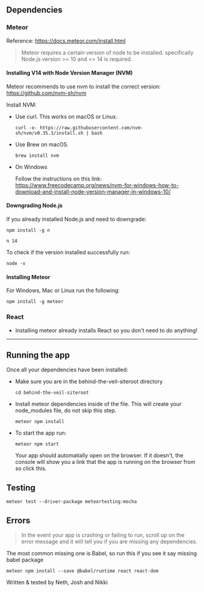 ## Dependencies
### Meteor
Reference: https://docs.meteor.com/install.html
> Meteor requires a certain version of node to be installed.
> specifically Node.js version >= 10 and <= 14 is required.
#### Installing V14 with Node Version Manager (NVM)
Meteor recommends to use nvm to install the correct version: https://github.com/nvm-sh/nvm

Install NVM:

- Use curl. This works on macOS or Linux.
    ```console
    curl -o- https://raw.githubusercontent.com/nvm-sh/nvm/v0.35.3/install.sh | bash
    ```
- Use Brew on macOS.
    ```console
    brew install nvm
    ```
- On Windows

  Follow the instructions on this link: https://www.freecodecamp.org/news/nvm-for-windows-how-to-download-and-install-node-version-manager-in-windows-10/
#### Downgrading Node.js
If you already installed Node.js and need to downgrade:

```console
npm install -g n
```
```console
n 14
```

To check if the version installed successfully run:

```console
node -v
```

#### Installing Meteor
For Windows, Mac or Linux run the following:
```console
npm install -g meteor
```

### React
- Installing meteor already installs React so you don't need to do anything!
---
## Running the app
Once all your dependencies have been installed:
- Make sure you are in the behind-the-veil-siteroot directory
  ```console
  cd behind-the-veil-siteroot
  ```
- Install meteor dependencies inside of the file. This will create your node_modules file, do not skip this step.️
  ```console
  meteor npm install
  ```
- To start the app run:
  ```console
  meteor npm start
  ```
  Your app should automatially open on the browser. If it doesn't, the console will show you a link that the app is running on the browser from so click this.
## Testing
```console
meteor test --driver-package meteortesting:mocha 
```
## Errors
> In the event your app is crashing or failing to run, scroll up on the error message and it will tell you if you are missing any dependencies. 

The most common missing one is Babel, so run this if you see it say missing babel package
```console
meteor npm install --save @babel/runtime react react-dom       
```

Written & tested by Neth, Josh and Nikki